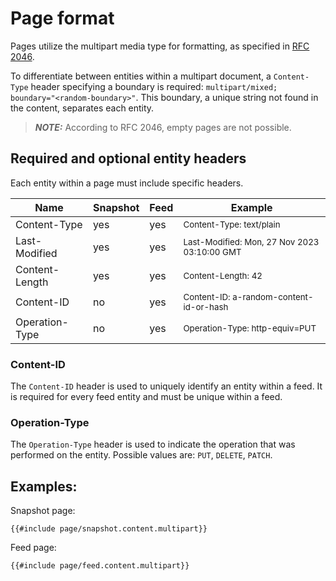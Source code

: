 # Page format
Pages utilize the multipart media type for formatting, as specified in [RFC 2046](https://www.rfc-editor.org/rfc/rfc2046#section-5.1).

To differentiate between entities within a multipart document, a `Content-Type` header specifying a boundary is required: `multipart/mixed; boundary="<random-boundary>"`. 
This boundary, a unique string not found in the content, separates each entity.

> **_NOTE:_** According to RFC 2046, empty pages are not possible.

## Required and optional entity headers
Each entity within a page must include specific headers.

| Name           | Snapshot | Feed | Example                                                 |
|----------------|----------|------|---------------------------------------------------------|
| Content-Type   | yes      | yes  | <sup>Content-Type: text/plain</sup>                     |
| Last-Modified  | yes      | yes  | <sup>Last-Modified: Mon, 27 Nov 2023 03:10:00 GMT</sup> |
| Content-Length | yes      | yes  | <sup>Content-Length: 42</sup>                           |
| Content-ID     | no       | yes  | <sup>Content-ID: a-random-content-id-or-hash</sup>      |
| Operation-Type | no       | yes  | <sup>Operation-Type: http-equiv=PUT</sup>               |

### Content-ID
The `Content-ID` header is used to uniquely identify an entity within a feed. 
It is required for every feed entity and must be unique within a feed.

### Operation-Type
The `Operation-Type` header is used to indicate the operation that was performed on the entity.
Possible values are: `PUT`, `DELETE`, `PATCH`.

## Examples:
Snapshot page:
```multipart
{{#include page/snapshot.content.multipart}}
```
Feed page:
```multipart
{{#include page/feed.content.multipart}}
```


